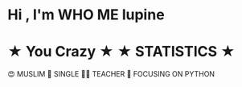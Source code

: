 # Hi , I'm WHO ME lupine


# ★ You Crazy ★ ★ STATISTICS ★

😍 MUSLIM
🌚 SINGLE
👩‍💻 TEACHER
🌟 FOCUSING ON PYTHON
